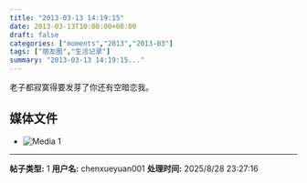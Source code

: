 ```yaml
---
title: "2013-03-13 14:19:15"
date: 2013-03-13T10:00:00+08:00
draft: false
categories: ["moments","2013","2013-03"]
tags: ["朋友圈","生活记录"]
summary: "2013-03-13 14:19:15..."
---
```


老子都寂寞得要发芽了你还有空暗恋我。

## 媒体文件

- ![Media 1](/Moments/photos/2013-03-13/201303131419150.jpg)

---

**帖子类型:** 1
**用户名:** chenxueyuan001
**处理时间:** 2025/8/28 23:27:16